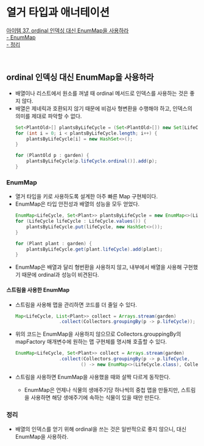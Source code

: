 # 열거 타입과 애너테이션

[아이템 37. ordinal 인덱싱 대신 EnumMap을 사용하라](#ordinal-인덱싱-대신-enummap을-사용하라)  
[- EnumMap](#enummap)  
[- 정리](#정리)  


<br>

## ordinal 인덱싱 대신 EnumMap을 사용하라
- 배열이나 리스트에서 원소를 꺼낼 때 ordinal 메서드로 인덱스를 사용하는 것은 좋지 않다.
- 배열은 제네릭과 호환되지 않기 때문에 비검사 형변환을 수행해야 하고, 인덱스의 의미를 제대로 파악할 수 없다.
    ```java
    Set<PlantOld>[] plantsByLifeCycle = (Set<PlantOld>[]) new Set[LifeCycle.values().length];
    for (int i = 0; i < plantsByLifeCycle.length; i++) {
        plantsByLifeCycle[i] = new HashSet<>();
    }
    
    for (PlantOld p : garden) {
        plantsByLifeCycle[p.lifeCycle.ordinal()].add(p);
    }
    ```


### EnumMap
- 열거 타입을 키로 사용하도록 설계한 아주 빠른 Map 구현체이다.
- EnumMap은 타입 안전성과 배열의 성능을 모두 얻었다.
  ```java
  EnumMap<LifeCycle, Set<Plant>> plantsByLifeCycle = new EnumMap<>(LifeCycle.class);
  for (LifeCycle lifeCycle : LifeCycle.values()) {
      plantsByLifeCycle.put(lifeCycle, new HashSet<>());
  }
  
  for (Plant plant : garden) {
      plantsByLifeCycle.get(plant.lifeCycle).add(plant);
  }
  ```
- EnumMap은 배열과 달리 형번환을 사용하지 않고, 내부에서 배열을 사용해 구현했기 때문에 ordinal과 성능이 비견된다.

#### 스트림을 사용한 EnumMap
- 스트림을 사용해 맵을 관리하면 코드를 더 줄일 수 있다.
  ```java
  Map<LifeCycle, List<Plant>> collect = Arrays.stream(garden)
                  .collect(Collectors.groupingBy(p -> p.lifeCycle));
  ```

- 위의 코드는 EnumMap을 사용하지 않으므로 Collectors.grouppingBy의 mapFactory 매개변수에 원하는 맵 구현체를 명시해 호출할 수 있다.
  ```java
  EnumMap<LifeCycle, Set<Plant>> collect = Arrays.stream(garden)
                  .collect(Collectors.groupingBy(p -> p.lifeCycle,
                          () -> new EnumMap<>(LifeCycle.class), Collectors.toSet()));
  ```
  
- 스트림을 사용하면 EnumMap을 사용했을 때와 살짝 다르게 동작한다.
  - EnumMap은 언제나 식물의 생애주기당 하나씩의 중첩 맵을 만들지만, 스트림을 사용하면 해당 생애주기에 속하는 식물이 있을 때만 만든다.


### 정리
- 배열의 인덱스를 얻기 위해 ordinal을 쓰는 것은 일반적으로 좋지 않으니, 대신 EnumMap을 사용하라.